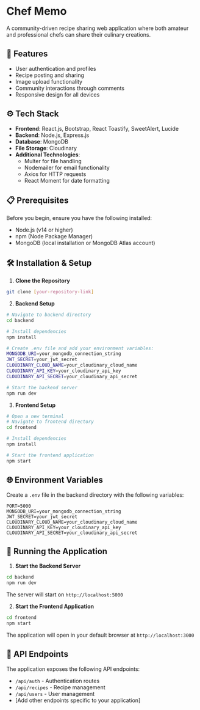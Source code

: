 # Chef Memo

A community-driven recipe sharing web application where both amateur and professional chefs can share their culinary creations.

## 🚀 Features

- User authentication and profiles
- Recipe posting and sharing
- Image upload functionality
- Community interactions through comments
- Responsive design for all devices

## ⚙️ Tech Stack

- **Frontend**: React.js, Bootstrap, React Toastify, SweetAlert, Lucide
- **Backend**: Node.js, Express.js
- **Database**: MongoDB
- **File Storage**: Cloudinary
- **Additional Technologies**:
  - Multer for file handling
  - Nodemailer for email functionality
  - Axios for HTTP requests
  - React Moment for date formatting

## 📋 Prerequisites

Before you begin, ensure you have the following installed:
- Node.js (v14 or higher)
- npm (Node Package Manager)
- MongoDB (local installation or MongoDB Atlas account)

## 🛠️ Installation & Setup

1. **Clone the Repository**
```bash
git clone [your-repository-link]
```

2. **Backend Setup**
```bash
# Navigate to backend directory
cd backend

# Install dependencies
npm install

# Create .env file and add your environment variables:
MONGODB_URI=your_mongodb_connection_string
JWT_SECRET=your_jwt_secret
CLOUDINARY_CLOUD_NAME=your_cloudinary_cloud_name
CLOUDINARY_API_KEY=your_cloudinary_api_key
CLOUDINARY_API_SECRET=your_cloudinary_api_secret

# Start the backend server
npm run dev
```

3. **Frontend Setup**
```bash
# Open a new terminal
# Navigate to frontend directory
cd frontend

# Install dependencies
npm install

# Start the frontend application
npm start
```

## 🌐 Environment Variables

Create a `.env` file in the backend directory with the following variables:

```env
PORT=5000
MONGODB_URI=your_mongodb_connection_string
JWT_SECRET=your_jwt_secret
CLOUDINARY_CLOUD_NAME=your_cloudinary_cloud_name
CLOUDINARY_API_KEY=your_cloudinary_api_key
CLOUDINARY_API_SECRET=your_cloudinary_api_secret
```

## 🚦 Running the Application

1. **Start the Backend Server**
```bash
cd backend
npm run dev
```
The server will start on `http://localhost:5000`

2. **Start the Frontend Application**
```bash
cd frontend
npm start
```
The application will open in your default browser at `http://localhost:3000`

## 🔑 API Endpoints

The application exposes the following API endpoints:

- `/api/auth` - Authentication routes
- `/api/recipes` - Recipe management
- `/api/users` - User management
- [Add other endpoints specific to your application]
